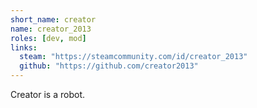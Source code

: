 ```yaml
---
short_name: creator
name: creator_2013
roles: [dev, mod]
links:
  steam: "https://steamcommunity.com/id/creator_2013"
  github: "https://github.com/creator2013"
---
```

Creator is a robot.
